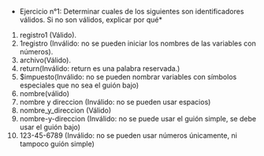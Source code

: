 * Ejercicio n°1: Determinar cuales de los siguientes son identificadores válidos. Si no son válidos, explicar por qué*

1. registro1 (Válido).
2. 1registro (Inválido: no se pueden iniciar los nombres de las variables con números).
3. archivo(Válido).
4. return(Inválido: return es una palabra reservada.)
5. $impuesto(Inválido: no se pueden nombrar variables con símbolos especiales que no sea el guión bajo)
6. nombre(válido)
7. nombre y direccion (Inválido: no se pueden usar espacios)
8. nombre_y_direccion (Válido)
9. nombre-y-direccion (Inválido: no se puede usar el guión simple, se debe usar el guión bajo)
10. 123-45-6789 (Inválido: no se pueden usar números únicamente, ni tampoco guión simple)
